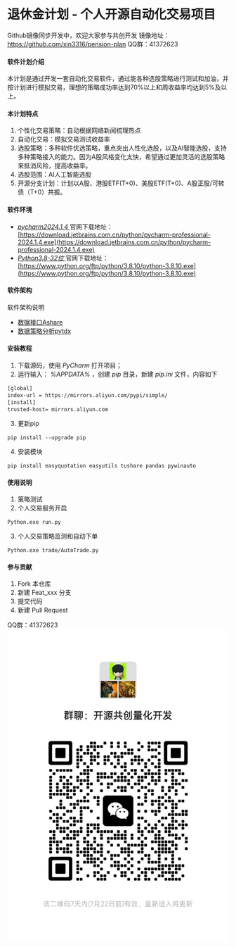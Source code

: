 # 退休金计划 - 个人开源自动化交易项目

Github镜像同步开发中，欢迎大家参与共创开发 镜像地址：https://github.com/xin3316/pension-plan
QQ群：41372623 

#### 软件计划介绍
本计划是通过开发一套自动化交易软件，通过能各种选股策略进行测试和加油，并按计划进行模拟交易，理想的策略成功率达到70%以上和周收益率均达到5%及以上。
#### 本计划特点
1. 个性化交易策略：自动根据网络新闻梳理热点
2. 自动化交易：模拟交易测试收益率
3. 选股策略：多种软件优选策略，重点突出人性化选股，以及AI智能选股，支持多种策略接入的能力。因为A股风格变化太快，希望通过更加灵活的选股策略来抵消风险，提高收益率。
4. 选股范围：AI人工智能选股
5. 开源分支计划：计划以A股、港股ETF(T+0)、美股ETF(T+0)、A股正股/可转债（T+0）共振。
#### 软件环境
- [ _pycharm2024.1.4_ ](https://download.jetbrains.com.cn/python/pycharm-professional-2024.1.4.exe) 官网下载地址：[https://download.jetbrains.com.cn/python/pycharm-professional-2024.1.4.exe](https://download.jetbrains.com.cn/python/pycharm-professional-2024.1.4.exe)
- [ _Python3.8-32位_ ](https://www.python.org/ftp/python/3.8.10/python-3.8.10.exe) 官网下载地址：[https://www.python.org/ftp/python/3.8.10/python-3.8.10.exe](https://www.python.org/ftp/python/3.8.10/python-3.8.10.exe)

#### 软件架构
软件架构说明
- [数据接口Ashare](https://github.com/mpquant/Ashare) 
- [数据策略分析pytdx](https://gitee.com/better319/pytdx) 


#### 安装教程

1. 下载源码，使用 _PyCharm_ 打开项目；
2. 运行输入： _%APPDATA%_ 
，创建 _pip_ 目录，新建 _pip.ini_ 文件，内容如下
```
[global]
index-url = https://mirrors.aliyun.com/pypi/simple/
[install]
trusted-host= mirrors.aliyun.com
```

3.  更新pip

```
pip install --upgrade pip
```

4.  安装模块

```
pip install easyquotation easyutils tushare pandas pywinauto
```


#### 使用说明

1.  策略测试
2.  个人交易服务开启

```
Python.exe run.py
```
3.  个人交易策略监测和自动下单

```
Python.exe trade/AutoTrade.py
```

#### 参与贡献

1.  Fork 本仓库
2.  新建 Feat_xxx 分支
3.  提交代码
4.  新建 Pull Request

QQ群：41372623
![输入图片说明](微信群.jpg)
